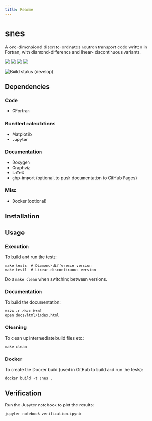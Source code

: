 ```yaml
---
title: Readme
---
```

snes
====

A one-dimensional discrete-ordinates neutron transport code written in Fortran, with diamond-difference and linear-
discontinuous variants.

<img src="https://img.shields.io/github/v/release/msleigh/snes?include_prereleases"> <img src="https://img.shields.io/github/license/msleigh/fcimc"> <img src="https://img.shields.io/github/last-commit/msleigh/snes"> <img src="https://img.shields.io/tokei/lines/github/msleigh/snes">

![Build status (`develop`)](https://github.com/msleigh/snes/actions/workflows/main.yml/badge.svg?branch=main)

## Dependencies

### Code

- GFortran

### Bundled calculations

- Matplotlib
- Jupyter

### Documentation

- Doxygen
- Graphviz
- LaTeX
- ghp-import (optional, to push documentation to GitHub Pages)

### Misc

- Docker (optional)

## Installation



## Usage

### Execution

To build and run the tests:

    make tests  # Diamond-difference version
    make testl  # Linear-discontinuous version

Do a `make clean` when switching between versions.

### Documentation

To build the documentation:

    make -C docs html
    open docs/html/index.html

### Cleaning

To clean up intermediate build files etc.:

    make clean

### Docker

To create the Docker build (used in GitHub to build and run the tests):

    docker build -t snes .

##  Verification

Run the Jupyter notebook to plot the results:

    jupyter notebook verification.ipynb

